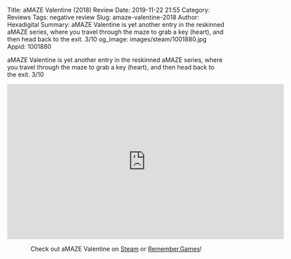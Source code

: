 Title: aMAZE Valentine (2018) Review
Date: 2019-11-22 21:55
Category: Reviews
Tags: negative review
Slug: amaze-valentine-2018
Author: Hexadigital
Summary: aMAZE Valentine is yet another entry in the reskinned aMAZE series, where you travel through the maze to grab a key (heart), and then head back to the exit. 3/10
og_image: images/steam/1001880.jpg
Appid: 1001880

aMAZE Valentine is yet another entry in the reskinned aMAZE series, where you travel through the maze to grab a key (heart), and then head back to the exit. 3/10

<center><iframe src="https://www.youtube.com/embed/-7P3Byu6GU8?feature=oembed" allow="accelerometer; autoplay; encrypted-media; gyroscope; picture-in-picture" width="640" height="360" frameborder="0"></iframe>

Check out aMAZE Valentine on [Steam](https://store.steampowered.com/app/1001880/?curator_clanid=34633900) or [Remember.Games](https://remember.games/game/2699/)!</center>
